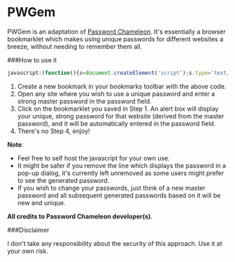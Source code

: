 PWGem
=====

PWGem is an adaptation of [Password Chameleon](https://www.passwordchameleon.com). It's essentially a browser bookmarklet which makes using unique passwords for different websites a breeze, without needing to remember them all.

###How to use it


```javascript
javascript:(function(){s=document.createElement('script');s.type='text/javascript';s.src='https://raw2.github.com/amjd/PWGem/master/pwgem.js?v='+parseInt(Math.random()*99999999);document.body.appendChild(s);})();
```

1. Create a new bookmark in your bookmarks toolbar with the above code.
2. Open any site where you wish to use a unique password and enter a strong master password in the password field.
3. Click on the bookmarklet you saved in Step 1. An alert box will display your unique, strong password for that website (derived from the master password), and it will be automatically entered in the password field.
4. There's no Step 4, enjoy!

**Note**:
- Feel free to self host the javascript for your own use.
- It might be safer if you remove the line which displays the password in a pop-up dialog, it's currently left unremoved as some users might prefer to see the generated password.
- If you wish to change your passwords, just think of a new master password and all subsequent generated passwords based on it will be new and unique.

**All credits to Password Chameleon developer(s).**

###Disclaimer

I don't take any responsibility about the security of this approach. Use it at your own risk.
